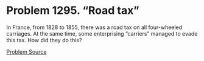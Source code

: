 # Problem 1295. “Road tax”

In France, from 1828 to 1855, there was a road tax on all four-wheeled carriages. At the same time, some enterprising “carriers” managed to evade this tax. How did they do this?

[Problem Source](https://www.trizland.ru/tasks/5752/)